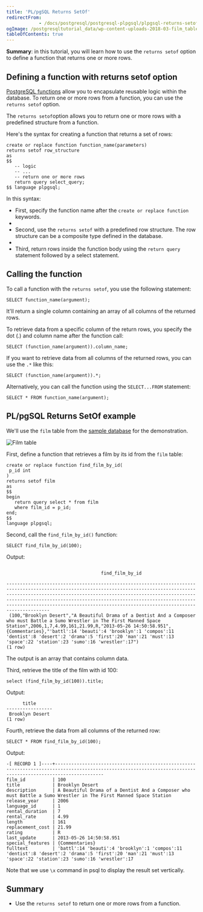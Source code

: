 ```yaml
---
title: 'PL/pgSQL Returns SetOf'
redirectFrom: 
            - /docs/postgresql/postgresql-plpgsql/plpgsql-returns-setof/
ogImage: /postgresqltutorial_data/wp-content-uploads-2018-03-film_table.png
tableOfContents: true
---
```



**Summary**: in this tutorial, you will learn how to use the `returns setof` option to define a function that returns one or more rows.

## Defining a function with returns setof option

[PostgreSQL functions](https://www.postgresqltutorial.com/postgresql-plpgsql/postgresql-create-function/) allow you to encapsulate reusable logic within the database. To return one or more rows from a function, you can use the `returns setof` option.

The `returns setof`option allows you to return one or more rows with a predefined structure from a function.

Here's the syntax for creating a function that returns a set of rows:

```
create or replace function function_name(parameters)
returns setof row_structure
as
$$
   -- logic
   -- ...
   -- return one or more rows
   return query select_query;
$$ language plpgsql;
```

In this syntax:

- First, specify the function name after the `create or replace function` keywords.
-
- Second, use the `returns setof` with a predefined row structure. The row structure can be a composite type defined in the database.
-
- Third, return rows inside the function body using the `return query` statement followed by a select statement.

## Calling the function

To call a function with the `returns setof`, you use the following statement:

```
SELECT function_name(argument);
```

It'll return a single column containing an array of all columns of the returned rows.

To retrieve data from a specific column of the return rows, you specify the dot (.) and column name after the function call:

```
SELECT (function_name(argument)).column_name;
```

If you want to retrieve data from all columns of the returned rows, you can use the `.*` like this:

```
SELECT (function_name(argument)).*;
```

Alternatively, you can call the function using the `SELECT...FROM` statement:

```
SELECT * FROM function_name(argument);
```

## PL/pgSQL Returns SetOf example

We'll use the `film` table from the [sample database](https://www.postgresqltutorial.com/postgresql-getting-started/postgresql-sample-database/) for the demonstration.

![Film table](/postgresqltutorial_data/wp-content-uploads-2018-03-film_table.png)

First, define a function that retrieves a film by its id from the `film` table:

```
create or replace function find_film_by_id(
 p_id int
)
returns setof film
as
$$
begin
   return query select * from film
   where film_id = p_id;
end;
$$
language plpgsql;
```

Second, call the `find_film_by_id()` function:

```
SELECT find_film_by_id(100);
```

Output:

```

                                   find_film_by_id

------------------------------------------------------------------------------------------------------------------------------------------------------------------------------------------------------------------------------------------------------------------------------------------------------------------------------------------------------------------------------
 (100,"Brooklyn Desert","A Beautiful Drama of a Dentist And a Composer who must Battle a Sumo Wrestler in The First Manned Space Station",2006,1,7,4.99,161,21.99,R,"2013-05-26 14:50:58.951",{Commentaries},"'battl':14 'beauti':4 'brooklyn':1 'compos':11 'dentist':8 'desert':2 'drama':5 'first':20 'man':21 'must':13 'space':22 'station':23 'sumo':16 'wrestler':17")
(1 row)
```

The output is an array that contains column data.

Third, retrieve the title of the film with id 100:

```
select (find_film_by_id(100)).title;
```

Output:

```
      title
-----------------
 Brooklyn Desert
(1 row)
```

Fourth, retrieve the data from all columns of the returned row:

```
SELECT * FROM find_film_by_id(100);
```

Output:

```
-[ RECORD 1 ]----+--------------------------------------------------------------------------------------------------------------------------------------------------------------
film_id          | 100
title            | Brooklyn Desert
description      | A Beautiful Drama of a Dentist And a Composer who must Battle a Sumo Wrestler in The First Manned Space Station
release_year     | 2006
language_id      | 1
rental_duration  | 7
rental_rate      | 4.99
length           | 161
replacement_cost | 21.99
rating           | R
last_update      | 2013-05-26 14:50:58.951
special_features | {Commentaries}
fulltext         | 'battl':14 'beauti':4 'brooklyn':1 'compos':11 'dentist':8 'desert':2 'drama':5 'first':20 'man':21 'must':13 'space':22 'station':23 'sumo':16 'wrestler':17
```

Note that we use `\x` command in psql to display the result set vertically.

## Summary

- Use the `returns setof` to return one or more rows from a function.
